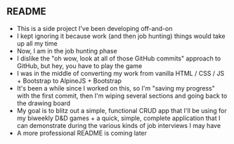 ## README

- This is a side project I've been developing off-and-on
- I kept ignoring it because work (and then job hunting) things would take up all my time
- Now, I am in the job hunting phase
- I dislike the "oh wow, look at all of those GitHub commits" approach to GitHub, but hey, you have to play the game
- I was in the middle of converting my work from vanilla HTML / CSS / JS + Bootstrap to AlpineJS + Bootstrap
- It's been a while since I worked on this, so I'm "saving my progress" with the first commit, then I'm wiping several sections and going back to the drawing board
- My goal is to blitz out a simple, functional CRUD app that I'll be using for my biweekly D&D games + a quick, simple, complete application that I can demonstrate during the various kinds of job interviews I may have
- A more professional README is coming later